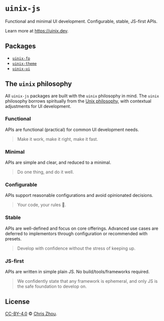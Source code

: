 # `uinix-js`

Functional and minimal UI development. Configurable, stable, JS-first APIs.

Learn more at https://uinix.dev.

## Packages
- [`uinix-fp`][uinix-fp]
- [`uinix-theme`][uinix-theme]
- [`uinix-ui`][uinix-ui]

## The `uinix` philosophy
All `uinix-js` packages are built with the `uinix` philosophy in mind.  The `uinix` philosophy borrows spiritually from the [Unix philosophy], with contextual adjustments for UI development.

### Functional
APIs are functional (practical) for common UI development needs.

> Make it work, make it right, make it fast.

### Minimal
APIs are simple and clear, and reduced to a minimal.

> Do one thing, and do it well.

### Configurable
APIs support reasonable configurations and avoid opinionated decisions.

> Your code, your rules 🤘.

### Stable
APIs are well-defined and focus on core offerings.  Advanced use cases are deferred to implementors through configuration or recommended with presets.

> Develop with confidence without the stress of keeping up.

### JS-first
APIs are written in simple plain JS.  No build/tools/frameworks required.

> We confidently state that any framework is ephemeral, and only JS is the safe foundation to develop on.

## License

[CC-BY-4.0][license] © [Chris Zhou][author].

<!-- defs -->
[author]: https://github.com/chrisrzhou
[license]: https://creativecommons.org/licenses/by/4.0/
[uinix-fp]: https://github.com/uinix-js/uinix-fp
[uinix-theme]: https://github.com/uinix-js/uinix-theme
[uinix-ui]: https://github.com/uinix-js/uinix-ui
[unix philosophy]: https://en.wikipedia.org/wiki/Unix_philosophy
